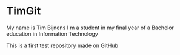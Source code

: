 TimGit
======
My name is Tim Bijnens
I m a student in my final year of a Bachelor education in Information Technology

This is a first test repository made on GitHub
